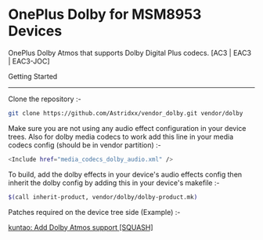 OnePlus Dolby for MSM8953 Devices
==============

OnePlus Dolby Atmos that supports Dolby Digital Plus codecs. [AC3 | EAC3 | EAC3-JOC]

Getting Started

---------------
Clone the repository :-

```bash
git clone https://github.com/Astridxx/vendor_dolby.git vendor/dolby
```

Make sure you are not using any audio effect configuration in your device trees. Also for dolby media codecs to work add this line in your media codecs config (should be in vendor partition) :-

```bash
<Include href="media_codecs_dolby_audio.xml" />
```

To build, add the dolby effects in your device's audio effects config then inherit the dolby config by adding this in your device's makefile :-

```bash
$(call inherit-product, vendor/dolby/dolby-product.mk)
```

Patches required on the device tree side (Example) :-

[kuntao: Add Dolby Atmos support [SQUASH]](https://github.com/Astridxx/android_device_lenovo_kuntao/commit/f9bbc6d63a0eac0ba94e4737c398a05fbb227ac9)


